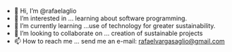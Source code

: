 - 👋 Hi, I’m @rafaelaglio
- 👀 I’m interested in ... learning about software programming.
- 🌱 I’m currently learning ...use of technology for greater sustainability.
- 💞️ I’m looking to collaborate on ... creation of sustainable projects
- 📫 How to reach me ... send me an e-mail: rafaelvargasaglio@gmail.com
